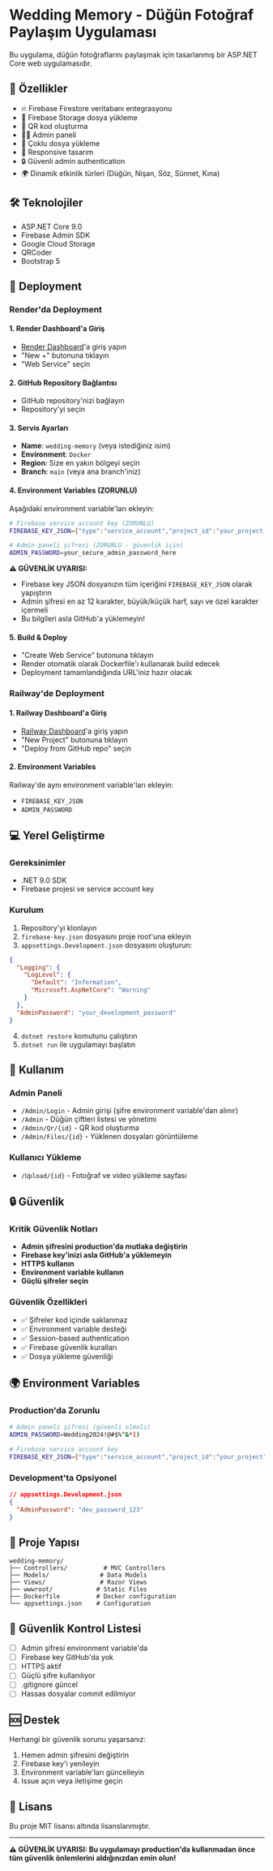 # Wedding Memory - Düğün Fotoğraf Paylaşım Uygulaması

Bu uygulama, düğün fotoğraflarını paylaşmak için tasarlanmış bir ASP.NET Core web uygulamasıdır.

## 🚀 Özellikler

- 🔥 Firebase Firestore veritabanı entegrasyonu
- 📁 Firebase Storage dosya yükleme
- 📱 QR kod oluşturma
- 👨‍💼 Admin paneli
- 📸 Çoklu dosya yükleme
- 🎨 Responsive tasarım
- 🔒 Güvenli admin authentication
- 🌍 Dinamik etkinlik türleri (Düğün, Nişan, Söz, Sünnet, Kına)

## 🛠️ Teknolojiler

- ASP.NET Core 9.0
- Firebase Admin SDK
- Google Cloud Storage
- QRCoder
- Bootstrap 5

## 🚀 Deployment

### Render'da Deployment

#### 1. Render Dashboard'a Giriş
- [Render Dashboard](https://dashboard.render.com)'a giriş yapın
- "New +" butonuna tıklayın
- "Web Service" seçin

#### 2. GitHub Repository Bağlantısı
- GitHub repository'nizi bağlayın
- Repository'yi seçin

#### 3. Servis Ayarları
- **Name**: `wedding-memory` (veya istediğiniz isim)
- **Environment**: `Docker`
- **Region**: Size en yakın bölgeyi seçin
- **Branch**: `main` (veya ana branch'iniz)

#### 4. Environment Variables (ZORUNLU)
Aşağıdaki environment variable'ları ekleyin:

```bash
# Firebase service account key (ZORUNLU)
FIREBASE_KEY_JSON={"type":"service_account","project_id":"your_project_id",...}

# Admin paneli şifresi (ZORUNLU - güvenlik için)
ADMIN_PASSWORD=your_secure_admin_password_here
```

**⚠️ GÜVENLİK UYARISI:** 
- Firebase key JSON dosyanızın tüm içeriğini `FIREBASE_KEY_JSON` olarak yapıştırın
- Admin şifresi en az 12 karakter, büyük/küçük harf, sayı ve özel karakter içermeli
- Bu bilgileri asla GitHub'a yüklemeyin!

#### 5. Build & Deploy
- "Create Web Service" butonuna tıklayın
- Render otomatik olarak Dockerfile'ı kullanarak build edecek
- Deployment tamamlandığında URL'iniz hazır olacak

### Railway'de Deployment

#### 1. Railway Dashboard'a Giriş
- [Railway Dashboard](https://railway.app)'a giriş yapın
- "New Project" butonuna tıklayın
- "Deploy from GitHub repo" seçin

#### 2. Environment Variables
Railway'de aynı environment variable'ları ekleyin:
- `FIREBASE_KEY_JSON`
- `ADMIN_PASSWORD`

## 💻 Yerel Geliştirme

### Gereksinimler
- .NET 9.0 SDK
- Firebase projesi ve service account key

### Kurulum
1. Repository'yi klonlayın
2. `firebase-key.json` dosyasını proje root'una ekleyin
3. `appsettings.Development.json` dosyasını oluşturun:

```json
{
  "Logging": {
    "LogLevel": {
      "Default": "Information",
      "Microsoft.AspNetCore": "Warning"
    }
  },
  "AdminPassword": "your_development_password"
}
```

4. `dotnet restore` komutunu çalıştırın
5. `dotnet run` ile uygulamayı başlatın

## 📖 Kullanım

### Admin Paneli
- `/Admin/Login` - Admin girişi (şifre environment variable'dan alınır)
- `/Admin` - Düğün çiftleri listesi ve yönetimi
- `/Admin/Qr/{id}` - QR kod oluşturma
- `/Admin/Files/{id}` - Yüklenen dosyaları görüntüleme

### Kullanıcı Yükleme
- `/Upload/{id}` - Fotoğraf ve video yükleme sayfası

## 🔒 Güvenlik

### Kritik Güvenlik Notları
- **Admin şifresini production'da mutlaka değiştirin**
- **Firebase key'inizi asla GitHub'a yüklemeyin**
- **HTTPS kullanın**
- **Environment variable kullanın**
- **Güçlü şifreler seçin**

### Güvenlik Özellikleri
- ✅ Şifreler kod içinde saklanmaz
- ✅ Environment variable desteği
- ✅ Session-based authentication
- ✅ Firebase güvenlik kuralları
- ✅ Dosya yükleme güvenliği

## 🌍 Environment Variables

### Production'da Zorunlu
```bash
# Admin paneli şifresi (güvenli olmalı)
ADMIN_PASSWORD=Wedding2024!@#$%^&*()

# Firebase service account key
FIREBASE_KEY_JSON={"type":"service_account","project_id":"your_project",...}
```

### Development'ta Opsiyonel
```json
// appsettings.Development.json
{
  "AdminPassword": "dev_password_123"
}
```

## 📁 Proje Yapısı

```
wedding-memory/
├── Controllers/          # MVC Controllers
├── Models/              # Data Models
├── Views/               # Razor Views
├── wwwroot/            # Static Files
├── Dockerfile          # Docker configuration
└── appsettings.json    # Configuration
```

## 🚨 Güvenlik Kontrol Listesi

- [ ] Admin şifresi environment variable'da
- [ ] Firebase key GitHub'da yok
- [ ] HTTPS aktif
- [ ] Güçlü şifre kullanılıyor
- [ ] .gitignore güncel
- [ ] Hassas dosyalar commit edilmiyor

## 🆘 Destek

Herhangi bir güvenlik sorunu yaşarsanız:
1. Hemen admin şifresini değiştirin
2. Firebase key'i yenileyin
3. Environment variable'ları güncelleyin
4. Issue açın veya iletişime geçin

## 📄 Lisans

Bu proje MIT lisansı altında lisanslanmıştır.

---

**⚠️ GÜVENLİK UYARISI: Bu uygulamayı production'da kullanmadan önce tüm güvenlik önlemlerini aldığınızdan emin olun!** 
